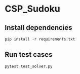 # CSP_Sudoku

## Install dependencies
    pip install -r requirements.txt

## Run test cases
    pytest test_solver.py
